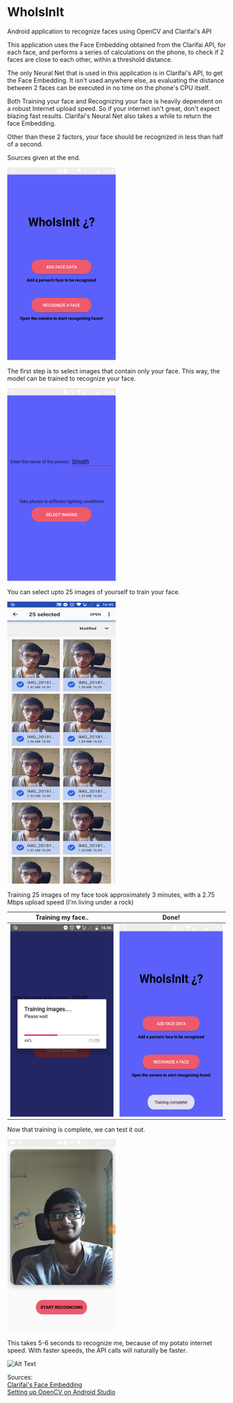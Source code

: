 # WhoIsInIt
Android application to recognize faces using OpenCV and Clarifai's API

This application uses the Face Embedding obtained from the Clarifai API, for each face, and performs a series of calculations on the phone, to check if 2 faces are close to each other, within a threshold distance.

The only Neural Net that is used in this application is in Clarifai's API, to get the Face Embedding. It isn't used anywhere else, as evaluating the distance between 2 faces can be executed in no time on the phone's CPU itself.

Both Training your face and Recognizing your face is heavily dependent on a robust Internet upload speed. So if your internet isn't great, don't expect blazing fast results.
Clarifai's Neural Net also takes a while to return the face Embedding.

Other than these 2 factors, your face should be recognized in less than half of a second.

Sources given at the end.

<img src="https://raw.githubusercontent.com/srinath10101/WhoIsInIt/master/screenshots/1.png?token=AbDP358VvgIOz-fRqzw1mNExLi-VaVntks5cDRFXwA%3D%3D" data-canonical-src="https://gyazo.com/eb5c5741b6a9a16c692170a41a49c858.png" width="250" height="444" />

The first step is to select images that contain only your face. This way, the model can be trained to recognize your face.

<img src="https://raw.githubusercontent.com/srinath10101/WhoIsInIt/master/screenshots/2.png?token=AbDP3732Op52SH_j47e6Q8EdPBu56awZks5cDRF5wA%3D%3D" data-canonical-src="https://gyazo.com/eb5c5741b6a9a16c692170a41a49c858.png" width="250" height="444" />

You can select upto 25 images of yourself to train your face.

<img src="https://raw.githubusercontent.com/srinath10101/WhoIsInIt/master/screenshots/3.png?token=AbDP3zdR8yVgOxjjcUmqdbmsRl25Wsrqks5cDRGIwA%3D%3D" data-canonical-src="https://gyazo.com/eb5c5741b6a9a16c692170a41a49c858.png" width="250" height="650" />

Training 25 images of my face took approximately 3 minutes, with a 2.75 Mbps upload speed (I'm living under a rock)

Training my face..           |  Done!
:---------------------------:|:-------------------------:
<img src="https://raw.githubusercontent.com/srinath10101/WhoIsInIt/master/screenshots/4.png?token=AbDP36qt2JRSFulJAGYWMt1HAvJD3TNyks5cDRGewA%3D%3D" data-canonical-src="https://gyazo.com/eb5c5741b6a9a16c692170a41a49c858.png" width="250" height="444" />    |  <img src="https://raw.githubusercontent.com/srinath10101/WhoIsInIt/master/screenshots/5.png?token=AbDP30oGH3AVGUj-zO8J5LxYLZLtEJ3Eks5cDRGswA%3D%3D" data-canonical-src="https://gyazo.com/eb5c5741b6a9a16c692170a41a49c858.png" width="250" height="444" />





Now that training is complete, we can test it out.

<img src="https://raw.githubusercontent.com/srinath10101/WhoIsInIt/master/screenshots/6.png?token=AbDP3xtQuHjhibFzuzoQCQqcHASimA8Hks5cDRHAwA%3D%3D" data-canonical-src="https://gyazo.com/eb5c5741b6a9a16c692170a41a49c858.png" width="250" height="444" />

This takes 5-6 seconds to recognize me, because of my potato internet speed. With faster speeds, the API calls will naturally be faster.

![Alt Text](https://raw.githubusercontent.com/srinath10101/WhoIsInIt/master/screenshots/vid.gif?token=AbDP34X6IXR7erfQ8rwzEKbf6F2jrQvyks5cDRCJwA%3D%3D)


Sources:<br />
<a href="https://clarifai.com/models/face-embedding-image-recognition-model-d02b4508df58432fbb84e800597b8959">Clarifai's Face Embedding</a>
<br/>
<a href="http://blog.codeonion.com/2015/11/25/creating-a-new-opencv-project-in-android-studio/">Setting up OpenCV on Android Studio</a>